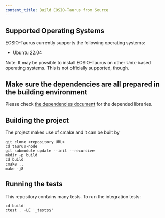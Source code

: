 ```yaml
---
content_title: Build EOSIO-Taurus from Source
---
```


## Supported Operating Systems

EOSIO-Taurus currently supports the following operating systems:

- Ubuntu 22.04

Note: It may be possible to install EOSIO-Taurus on other Unix-based operating systems. This is not officially supported, though.

## Make sure the dependencies are all prepared in the building environment

Please check [the dependencies document](./02_manual-build/00_eosio-taurus-dependencies.md) for the depended libraries.

## Building the project

The project makes use of cmake and it can be built by

```
git clone <repository URL>
cd taurus-node
git submodule update --init --recursive
mkdir -p build
cd build
cmake ..
make -j8
```

## Running the tests

This repository contains many tests. To run the integration tests:

```
cd build
ctest . -LE '_tests$'
```
